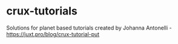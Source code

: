# crux-tutorials
Solutions for planet based tutorials created by Johanna Antonelli - https://juxt.pro/blog/crux-tutorial-put
